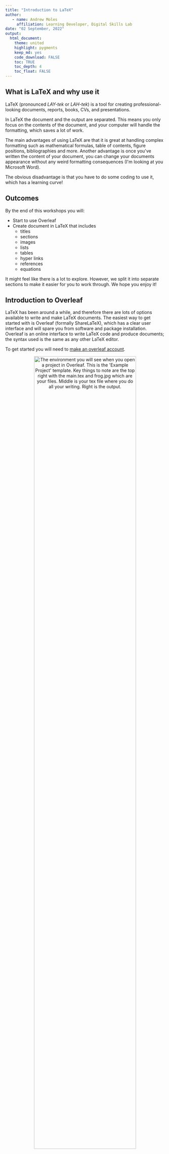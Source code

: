 ```yaml
---
title: "Introduction to LaTeX"
author:
   - name: Andrew Moles
     affiliation: Learning Developer, Digital Skills Lab
date: "02 September, 2022"
output: 
  html_document: 
    theme: united
    highlight: pygments
    keep_md: yes
    code_download: FALSE
    toc: TRUE
    toc_depth: 4
    toc_float: FALSE
---
```


## What is LaTeX and why use it

LaTeX (pronounced *LAY-tek* or *LAH-tek*) is a tool for creating professional-looking documents, reports, books, CVs, and presentations. 

In LaTeX the document and the output are separated. This means you only focus on the contents of the document, and your computer will handle the formatting, which saves a lot of work. 

The main advantages of using LaTeX are that it is great at handling complex formatting such as mathematical formulas, table of contents, figure positions, bibliographies and more. Another advantage is once you've written the content of your document, you can change your documents appearance without any weird formatting consequences (I'm looking at you Microsoft Word). 

The obvious disadvantage is that you have to do some coding to use it, which has a learning curve! 

## Outcomes

By the end of this workshops you will: 

* Start to use Overleaf
* Create document in LaTeX that includes
  - titles
  - sections
  - images
  - lists
  - tables
  - hyper links
  - references
  - equations 

It might feel like there is a lot to explore. However, we split it into separate sections to make it easier for you to work through. We hope you enjoy it!

## Introduction to Overleaf

LaTeX has been around a while, and therefore there are lots of options available to write and make LaTeX documents. The easiest way to get started with is Overleaf (formally ShareLaTeX), which has a clear user interface and will spare you from software and package installation. Overleaf is an online interface to write LaTeX code and produce documents; the syntax used is the same as any other LaTeX editor. 

To get started you will need to [make an overleaf account](https://www.overleaf.com/register). 

<div class="figure" style="text-align: center">
<img src="overleaf-env.png" alt="The environment you will see when you open a project in Overleaf. This is the 'Example Project' template. Key things to note are the top right with the main.tex and frog.jpg which are your files. Middle is your tex file where you do all your writing. Right is the output." width="80%" />
<p class="caption">The environment you will see when you open a project in Overleaf. This is the 'Example Project' template. Key things to note are the top right with the main.tex and frog.jpg which are your files. Middle is your tex file where you do all your writing. Right is the output.</p>
</div>


## Useful resources to use during this session

* [Overleaf documentation](https://www.overleaf.com/learn)
* Google search what you need - e.g. *hyperlink colour latex*

### Extra resources for after the session
* Videos that [introduce various LaTeX topics](https://www.youtube.com/playlist?list=PLnC5h3PY-znyDQKn3knfXfekZLgWyL7QW)
* 30 minute [learn LaTeX course](https://www.overleaf.com/learn/latex/Learn_LaTeX_in_30_minutes)
* Free [online introduction to LaTeX](https://www.overleaf.com/learn/latex/Free_online_introduction_to_LaTeX_(part_1))

## Exercises

A friend sent you a really cool article on the gender pay gap in the UK and you want to edit it to add some of your own ideas or research. You remember that you can do this with [Adobe](https://www.adobe.com/uk/), but they are asking you to pay for the software, we can't afford that!  

You think of a creative solution...you've been meaning to learn LaTeX so how about we write the document into LaTeX so we can edit and change what we like?  

You've emailed the author to ask them about the images and if you can use their article. They respond enthusiastically giving you a link to the files that has the following resources that will help you make your document: 

* The pdf of their document called **gender\_pay_gap.pdf**
* A csv file with the output of one of their analysis called **paygap\_sector_averages.csv**
* The two images they used in their report called **pay\_gap_bot.png** and **paygap.png**
* Their references file called **references.bib**
* A LaTeX template called **LaTeX_workshop.zip**

[Click link to access the files](https://lsecloud.sharepoint.com/:f:/s/TEAM_APD-DSL-Digital-Skills-Trainers/EuB98M0onDpPrZY6cNrWkBcBhMH82p90h8keWN2u4B0FVQ?e=bAXjmK)

### Task 0 — load the template into Overleaf

Open Overleaf -> New Project (Green button in the upper-left corner) -> Upload Project -> upload the **LaTeX_workshop.zip** file

Once uploaded, Overleaf will present you with a split-screen. On the left side you will see LATeX code. On the right side you will see the result of running the code, i.e., the way you report will look like. As you can tell, it requires some work…

***

#### A side note on LaTeX document structure and syntax

Now you have the document open in Overleaf we can take a quick de-tour for a run through of the general ideas and rules of LaTeX.

##### Document structure

LaTeX documents have a two part structure. The first section is called the *preamble*, and the section section is where your document starts (look for the `\begin{document}` syntax). 

The *preamble* is the set up, where you specify:

- What you want to do in LaTeX such as writing a document, a presentation, Cv and so on. Look for the `\documentclass[11pt]{article}` syntax which tells you what you are working on
- You set up your title and references. Look in the document for anything that says bibliography and title
- What packages you will be using. Packages in LaTeX are similar to the way we use them in other programming languages like R and Python. We load in the package and then it is available for use. You can see if a package has been loaded by looking for the `\usepackage{}` syntax. How many packages are we using in our template? 

Where your document starts, after `\begin{document}`, is where all your writing, figures, tables, sections and so on will go. 

##### Syntax

The syntax of LaTeX has a few specific rules which are outlined below:

- We start commands with a backslash such as `\newpage`
- Most commands have parameters which go in curly brackets such as `\title{Joe Bloggs}`
- Arguments go in square brackets such as `\documentclass[11pt]{article}` where 11pt is the argument for the size of the text
- plain text is just plain text
- If something begins, we need to end it. To put it more philosophically *Anything that has a beginning must have an ending*
- We write comments using the percent sign
- Special characters like % need to be *escaped*, which means we ignore that characters special characteristics. This can be done with the backslash like: `25\%`

***

### Task 1 — title page

Now we have the a basic document we need to build up that title page! 

In Overleaf take a look on the left panel where the code is. Can you spot any code that would define a title, the authors, the date, and an abstract? 

Using the **gender\_pay_gap.pdf** file as your example:

* Change the title
* Replace the authors with your own name 
* change the date to todays date
* Change the abstract
* Make sure the title and abstract are on a separate page to the rest of the document.

*Hint: Looking at the command `\title{your title here}` what is the output of this code? Check the panel in the left and look at your title. How would you change the text of the title?*

### Task 2 — contents

We have the nice looking title page, which is a great start! 

Next we set up the contents page which should include a table of contents, list of figures, and list of tables. We might not have added tables or figures yet, but we will soon. 

* Use the [Overleaf documentation](https://www.overleaf.com/learn) to find out how to add a table of contents, list of figures, and list of tables to your document
* Make sure your content page is on a separate page to the rest of the document

You are very particular and notice in our document we have numbers next to our sections but the document we are copying doesn't, how annoying! You do a quick online search and find this answer in a [stack exchange thread](https://tex.stackexchange.com/a/30123) which seems to solve your problem, yay! The simplified version of this is as follows:  

```
\section*{Introduction}
\addcontentsline{toc}{section}{Introduction}
```

### Task 3 — upload documents to Overleaf

For the next tasks we will need to upload the resources the author sent us into Overleaf. Using the upload button (on the upper left hand side of Oveleaf, just under menu) add the following files to your Overleaf project:

* pay\_gap_bot.png
* paygap.png
* references.bib

Once uploaded, you’ll be able to see the files in your project (on the left to your code). Try clicking on them to view them.

Note that once you recompile your document you will get the following error: **Package natbib Warning: Empty 'thebibliography' environment on input line 3**. We will be adding our references later which will fix the issue, but if you want to solve this now add `\nocite{*}` before `\bibliography{references.bib}`. 

### Task 4 — introduction

Great, we have a title page and a contents page. We are in a good place to start adding the content to our document. 

The introduction we are copying has links and an image, exciting! 

* Copy introduction text from the pdf into Overleaf (make sure to paste in the introduction section)
* Using the Overleaf documentation:
  - Add the links. Right click on the links to get the urls
  - Add the figure, which is the `pay_gap_bot.png` image file in your project
* Make sure you've added a caption and your image is in the centre of the page

Note that to make the image the same as the example something like this will work: ` \includegraphics[width=0.7\linewidth]{pay_gap_bot} `

### Task 5 — methods

You might notice when you *Recompile* the gender pay gap bot figure now appears in your list of figures, cool!

Next up, the methods section which has more new elements in equations and citations. 

* Make a new section called methods, like we have for introduction
* Add a new page between methods and introduction
* Copy the text from the methods in the pdf into Overleaf
* Add the url links
* Write the equations
* Add the references, all of which are in the *references.bib* file

If you added `\nocite{*}` on task 3, you can remove it now if your references are not appearing. 

Reference hint 1: there are two ways to cite in LaTeX using either `\cite{}` or `\citep{}`. It looks like our example has used `\citep{}`.

Reference hint 2: each reference in the  *references.bib* file has a label which you use within the cite command like `\cite{ggtext}`. 

Reference hint 3: if you are interested in having numbered references you can add in `\setcitestyle{numbers}` above `\bibliographystyle{apsr}`. This [useful Stack Exchange thread](https://tex.stackexchange.com/questions/412067/how-to-add-numbering-to-reference-list-but-still-use-authoryear-in-natbib) has more information. 

#### General note about references

The template, rather helpfully, has been set up to handle citations and references. If you are starting off from nothing, first you'll need these two lines somewhere before `\begin{document}`: 
```
% this is for the bibliography
\usepackage[]{natbib}
\bibliographystyle{apsr}
```
And later in the document you'll need the code below which builds the reference list at the end of your document. This should go just before your `\end{document}`. 

```
% end with the bibliography
\newpage

\bibliography{references.bib}
```

### Task 6 — hyperlinks

Now when you *Recompile* you'll have a reference page, very exciting! 

However, you notice the colour of the citations, url links, and the contents page look different to our pdf document we are copying, we can't have that! 

LaTeX comes to the rescue again. We can change these with the `\hypersetup{}` command! At the beginning of your *main.tex* file you'll see this command. Change the colours of hyperlinks as follows:

* citations to blue
* url to blue
* contents page links to red

### Task 7 — results

We finally get to the good stuff, our results page! Some new features you notice are a table, footnotes, and figure referencing. 

* Make a new section called results on a separate page from methods  
* Copy the text from the results page in the pdf to your Overleaf document
* Add the footnote about tokenisation
* Add the two url links
* The copied table doesn't work! You think writing tables from scratch in LaTeX seems like a lot of effort. After a Google search you find a [table convert tool](https://tableconvert.com/) which will do the hard work for you, great! Upload the *paygap\_sector_average.csv* to the table converter to get your table. Make sure it has a caption
* Add the figure, which is the `paygap.png` image file. Be sure to pay attention to the positioning of the figure, you might need to try different positions till it looks right
* Make sure your figure has a label
* Now you can add the figure labels

Hint: You might need to edit the table to make it look the same as the pdf. Some things you can try are adding or removing `\hline` arguments or removing the lines in the in the begin tablular command like the examples below:

```
% line between columns
\begin{tabular}{l | c}
% no line between columns
\begin{tabular}{l c}
```

### Task 8 — discussion

We are almost there, just the discussion left. Two new features here are a quote and a list. 

* Make a new section called discussion on a separate page from results
* Copy the text from the discussion page in the pdf to your Overleaf document
* Format the quote properly using the quote command `\begin{quote} `` your quote '' \end{quote} `
* Add the footnote
* Format the list using the Overleaf documentation for help

Wow, we've just taken a pdf document and converted it to LaTeX! 

Download a copy for yourself to your computer (download to pdf button is next to recompile button). 

### Final task — take our survey

Link to survey here

## Whats next?

The Digital Skills Lab will be running a follow up workshop about ***report writing with R Markdown***. R Markdown is a tool for making dynamic documents with R which combines markdown, a lightweight markup language that is an easy-to-write plain text format, and sections or chunks of embedded R code. This is powerful as is allows you to write reports or presentations that contain your R code as well as the documents being easy to write due to markdown. 

LaTeX has a great open-source community, and their are thousands of great templates, packages, and extensions out there which you can use depending on your needs. Two good places to start looking for templates are the [LaTeX Templates page](https://www.latextemplates.com/) and the [Overleaf Templates](https://www.overleaf.com/latex/templates). 

### Take home challenge

Write your CV using LaTeX! LaTeX is a great tool to write your CV due to its control over formatting and all the many templates available. 

1) Start a new project in Overleaf for your CV. If you are still in the LaTeX_workshop project, click on the home icon to return to the Overleaf home page
2) Browse the available templates from either [latextemplates.com](https://www.latextemplates.com/cat/curricula-vitae) or [Overleaf](https://www.overleaf.com/latex/templates/tagged/cv)
3) Once you've picked a template, either copy the code into your new project, or if it is an Overleaf project click on *open as template* to get the code used to make it
4) Using the template, play around with it to make it your own! Some fun ideas for you to test out:  
    * Try out different fonts
    * Add coloured text or sections
    * Add an image (usually a picture of yourself)
    * Add icons
  

